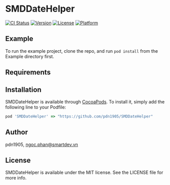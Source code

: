 # SMDDateHelper

[![CI Status](http://img.shields.io/travis/pdn1905/SMDDateHelper.svg?style=flat)](https://travis-ci.org/pdn1905/SMDDateHelper)
[![Version](https://img.shields.io/cocoapods/v/SMDDateHelper.svg?style=flat)](http://cocoapods.org/pods/SMDDateHelper)
[![License](https://img.shields.io/cocoapods/l/SMDDateHelper.svg?style=flat)](http://cocoapods.org/pods/SMDDateHelper)
[![Platform](https://img.shields.io/cocoapods/p/SMDDateHelper.svg?style=flat)](http://cocoapods.org/pods/SMDDateHelper)

## Example

To run the example project, clone the repo, and run `pod install` from the Example directory first.

## Requirements

## Installation

SMDDateHelper is available through [CocoaPods](http://cocoapods.org). To install
it, simply add the following line to your Podfile:

```ruby
pod 'SMDDateHelper' => "https://github.com/pdn1905/SMDDateHelper"
```

## Author

pdn1905, ngoc.phan@smartdev.vn

## License

SMDDateHelper is available under the MIT license. See the LICENSE file for more info.
